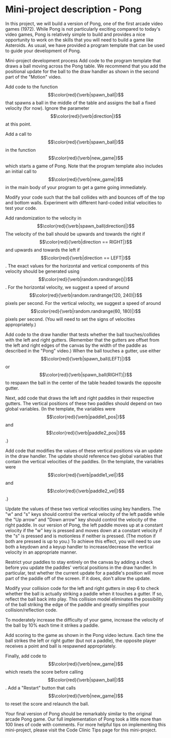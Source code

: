 # Mini-project description - Pong

In this project, we will build a version of Pong, one of the first arcade video games (1972). While Pong is not particularly exciting compared to today's video games, Pong is relatively simple to build and provides a nice opportunity to work on the skills that you will need to build a game like Asteroids. As usual, we have provided a program template that can be used to guide your development of Pong.

Mini-project development process
Add code to the program template that draws a ball moving across the Pong table. We recommend that you add the positional update for the ball to the draw handler as shown in the second part of the "Motion" video.

Add code to the function $$\color{red}{\verb|spawn_ball|}$$ that spawns a ball in the middle of the table and assigns the ball a fixed velocity (for now). Ignore the parameter $$\color{red}{\verb|direction|}$$ at this point.

Add a call to $$\color{red}{\verb|spawn_ball|}$$ in the function $$\color{red}{\verb|new_game|}$$ which starts a game of Pong. Note that the program template also includes an initial call to $$\color{red}{\verb|new_game|}$$ in the main body of your program to get a game going immediately.

Modify your code such that the ball collides with and bounces off of the top and bottom walls. Experiment with different hard-coded initial velocities to test your code.

Add randomization to the velocity in $$\color{red}{\verb|spawn_ball(direction)|}$$ The velocity of the ball should be upwards and towards the right if $$\color{red}{\verb|direction == RIGHT|}$$ and upwards and towards the left if $$\color{red}{\verb|direction == LEFT|}$$. The exact values for the horizontal and vertical components of this velocity should be generated using $$\color{red}{\verb|random.randrange()|}$$. For the horizontal velocity, we suggest a speed of around $$\color{red}{\verb|random.randrange(120, 240)|}$$ pixels per second. For the vertical velocity, we suggest a speed of around $$\color{red}{\verb|random.randrange(60, 180)|}$$ pixels per second. (You will need to set the signs of velocities appropriately.)

Add code to the draw handler that tests whether the ball touches/collides with the left and right gutters. (Remember that the gutters are offset from the left and right edges of the canvas by the width of the paddle as described in the "Pong" video.) When the ball touches a gutter, use either $$\color{red}{\verb|spawn_ball(LEFT)|}$$ or $$\color{red}{\verb|spawn_ball(RIGHT)|}$$ to respawn the ball in the center of the table headed towards the opposite gutter.

Next, add code that draws the left and right paddles in their respective gutters. The vertical positions of these two paddles should depend on two global variables. (In the template, the variables were $$\color{red}{\verb|paddle1_pos|}$$ and $$\color{red}{\verb|paddle2_pos|}$$.)

Add code that modifies the values of these vertical positions via an update in the draw handler.  The update should reference two global variables that contain the vertical velocities of the paddles. (In the template, the variables were $$\color{red}{\verb|paddle1_vel|}$$ and $$\color{red}{\verb|paddle2_vel|}$$.)

Update the values of these two vertical velocities using key handlers. The "w" and "s" keys should control the vertical velocity of the left paddle while the "Up arrow" and "Down arrow" key should control the velocity of the right paddle. In our version of Pong, the left paddle moves up at a constant velocity if the "w" key is pressed and moves down at a constant velocity if the "s" is pressed and is motionless if neither is pressed. (The motion if both are pressed is up to you.) To achieve this effect, you will need to use both a keydown and a keyup handler to increase/decrease the vertical velocity in an appropriate manner.

Restrict your paddles to stay entirely on the canvas by adding a check before you update the paddles' vertical positions in the draw handler. In particular, test whether the current update for a paddle's position will move part of the paddle off of the screen. If it does, don't allow the update.

Modify your collision code for the left and right gutters in step 6 to check whether the ball is actually striking a paddle when it touches a gutter. If so, reflect the ball back into play. This collision model eliminates the possibility of the ball striking the edge of the paddle and greatly simplifies your collision/reflection code.

To moderately increase the difficulty of your game, increase the velocity of the ball by 10% each time it strikes a paddle.

Add scoring to the game as shown in the Pong video lecture. Each time the ball strikes the left or right gutter (but not a paddle), the opposite player receives a point and ball is respawned appropriately.

Finally, add code to $$\color{red}{\verb|new_game|}$$ which resets the score before calling $$\color{red}{\verb|spawn_ball|}$$. Add a "Restart" button that calls $$\color{red}{\verb|new_game|}$$ to reset the score and relaunch the ball.

Your final version of Pong should be remarkably similar to the original arcade Pong game. Our full implementation of Pong took a little more than 100 lines of code with comments. For more helpful tips on implementing this mini-project, please visit the Code Clinic Tips page for this mini-project.
